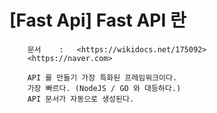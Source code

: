 # [Fast Api] Fast API 란

```
    문서    :   <https://wikidocs.net/175092>
    <https://naver.com>
```

```
    API 를 만들기 가장 특화된 프레임워크이다.
    가장 빠르다. (NodeJS / GO 와 대등하다.) 
    API 문서가 자동으로 생성된다.
```